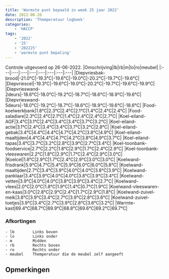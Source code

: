 ```yaml
---
title: 'Warmste punt bepaald in week 25 jaar 2022'
date: 2022-06-26
description: 'Themperatuur logboek'
categories:
    - 'HACCP'
tags:
    - '2022'
    - '25'
    - '202225'
    - 'warmste punt bepaling'
---
```

Controle uitgevoerd op 26-06-2022.
|Omschrijving|lb|rb|m|lo|ro|meubel|
|:---|:---|:---|:---|:---|:---|:---|:---|
|Diepvriesbak-brood|-21.0°C|-19.3°C|-19.6°C|-19.0°C|-20.2°C|-19.7°C|-19.6°C|
|Diepvriescel|-19.3°C|-19.6°C|-19.0°C|-20.2°C|-19.7°C|-19.6°C|-19.9°C|
|Diepvrieswand-2deurs|-18.6°C|-18.0°C|-19.2°C|-18.7°C|-18.6°C|-18.9°C|-19.6°C|
|Diepvrieswand-5deurs|-18.0°C|-19.2°C|-18.7°C|-18.6°C|-18.9°C|-19.6°C|-18.6°C|
|Food-koelwerkbank|1.8°C|2.3°C|2.4°C|2.1°C|1.4°C|2.4°C|2.4°C|
|Food-saladiare|2.3°C|2.4°C|2.1°C|1.4°C|2.4°C|2.4°C|2.7°C|
|Koel-eiland-AGF|3.4°C|3.1°C|2.4°C|3.4°C|3.4°C|3.7°C|3.2°C|
|Koel-eiland-actie|3.1°C|2.4°C|3.4°C|3.4°C|3.7°C|3.2°C|2.8°C|
|Koel-eiland-gebak|3.4°C|4.4°C|4.4°C|4.7°C|4.2°C|3.8°C|4.9°C|
|Koel-eiland-maaltijden|4.4°C|4.4°C|4.7°C|4.2°C|3.8°C|4.9°C|3.7°C|
|Koel-eiland-tapas|3.4°C|3.7°C|3.2°C|2.8°C|3.9°C|2.7°C|3.4°C|
|Koel-toonbank-foodservice|2.7°C|2.2°C|1.8°C|2.9°C|1.7°C|2.4°C|2.9°C|
|Koel-toonbank-vleeswaren|2.2°C|1.8°C|2.9°C|1.7°C|2.4°C|2.9°C|3.0°C|
|Koelcel|1.8°C|2.9°C|1.7°C|2.4°C|2.9°C|3.0°C|3.0°C|
|Koelwand-frisdrank|5.9°C|4.7°C|5.4°C|5.9°C|6.0°C|6.0°C|5.8°C|
|Koelwand-maaltijden|2.7°C|3.4°C|3.9°C|4.0°C|4.0°C|3.8°C|3.9°C|
|Koelwand-panklaar|3.4°C|3.9°C|4.0°C|4.0°C|3.8°C|3.9°C|3.4°C|
|Koelwand-vetten|3.9°C|4.0°C|4.0°C|3.8°C|3.9°C|3.4°C|2.7°C|
|Koelwand-vlees|2.0°C|2.0°C|1.8°C|1.9°C|1.4°C|0.7°C|1.9°C|
|Koelwand-vleeswaren-en-kaas|3.0°C|2.8°C|2.9°C|2.4°C|1.7°C|2.9°C|1.8°C|
|Koelwand-zuivel-melk|3.8°C|3.9°C|3.4°C|2.7°C|3.9°C|2.8°C|3.6°C|
|Koelwand-zuivel-toetjes|3.9°C|3.4°C|2.7°C|3.9°C|2.8°C|3.6°C|3.2°C|
|Warmte-kast|69.4°C|68.7°C|69.9°C|68.8°C|69.6°C|69.2°C|69.7°C|

### Afkortingen
    - lb        Links boven
    - lo        Links onder
    - m         Midden
    - rb        Rechts boven
    - ro        Rechts onder
    - meubel    Themperatuur die de meubel zelf aangeeft

## Opmerkingen


